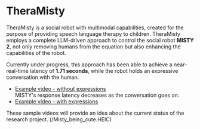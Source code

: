 # TheraMisty

TheraMisty is a social robot with multimodal capabilities, created for the purpose of providing speech language therapy to children. TheraMisty employs a complete LLM-driven approach to control the social robot **MISTY 2**, not only removing humans from the equation but also enhancing the capabilities of the robot.

Currently under progress, this approach has been able to achieve a near-real-time latency of **1.71 seconds**, while the robot holds an expressive conversation with the human.

- [Example video - without expressions](https://www.youtube.com/watch?v=ZXgYyf2mxcU)  
  MISTY's response latency decreases as the conversation goes on.
- [Example video - with expressions](https://youtube.com/shorts/bM_8sR366X4)

These sample videos will provide an idea about the current status of the research project. 
(/Misty_being_cute.HEIC)
